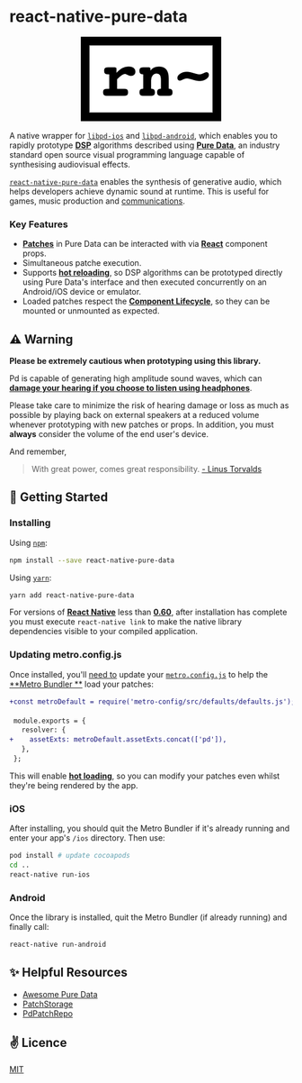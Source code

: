# react-native-pure-data

<p align="center">
  <img
    src="./public/logo.png"
  />
</p>

A native wrapper for [`libpd-ios`]() and [`libpd-android`](), which enables you to rapidly prototype [**DSP**]() algorithms described using [**Pure Data**](), an industry standard open source visual programming language capable of synthesising audiovisual effects.

[`react-native-pure-data`]() enables the synthesis of generative audio, which helps developers achieve dynamic sound at runtime. This is useful for games, music production and [communications]().

### Key Features

  - [**Patches**]() in Pure Data can be interacted with via [**React**]() component props.
  - Simultaneous patche execution.
  - Supports [**hot reloading**](), so DSP algorithms can be prototyped directly using Pure Data's interface and then executed concurrently on an Android/iOS device or emulator.
  - Loaded patches respect the [**Component Lifecycle**](), so they can be mounted or unmounted as expected.

## ⚠️ Warning

**Please be extremely cautious when prototyping using this library.**

Pd is capable of generating high amplitude sound waves, which can [**damage your hearing if you choose to listen using headphones**]().

Please take care to minimize the risk of hearing damage or loss as much as possible by playing back on external speakers at a reduced volume whenever prototyping with new patches or props. In addition, you must **always** consider the volume of the end user's device.

And remember,

> With great power, comes great responsibility.
> [- Linus Torvalds]()


## 🚀 Getting Started

### Installing

Using [`npm`]():

```bash
npm install --save react-native-pure-data
```

Using [`yarn`]():

```bash
yarn add react-native-pure-data
```

For versions of [**React Native**]() less than [**0.60**](), after installation has complete you must execute `react-native link` to make the native library dependencies visible to your compiled application.

### Updating metro.config.js

Once installed, you'll [need to](https://github.com/facebook/metro/issues/367) update your [`metro.config.js`]() to help the [**Metro Bundler **]() load your patches:

```diff
+const metroDefault = require('metro-config/src/defaults/defaults.js');

 module.exports = {
   resolver: {
+    assetExts: metroDefault.assetExts.concat(['pd']),
   },
 };
```

This will enable [**hot loading**](), so you can modify your patches even whilst they're being rendered by the app.

### iOS

After installing, you should quit the Metro Bundler if it's already running and enter your app's `/ios` directory. Then use:

```bash
pod install # update cocoapods
cd ..
react-native run-ios
```
### Android

Once the library is installed, quit the Metro Bundler (if already running) and finally call:

```bash
react-native run-android
```
## ✨ Helpful Resources 

  - [Awesome Pure Data](https://github.com/virtualtam/awesome-puredata)
  - [PatchStorage](https://patchstorage.com)
  - [PdPatchRepo](http://pdpatchrepo.info/patches/patch/14)

## ✌️ Licence
[MIT]()
